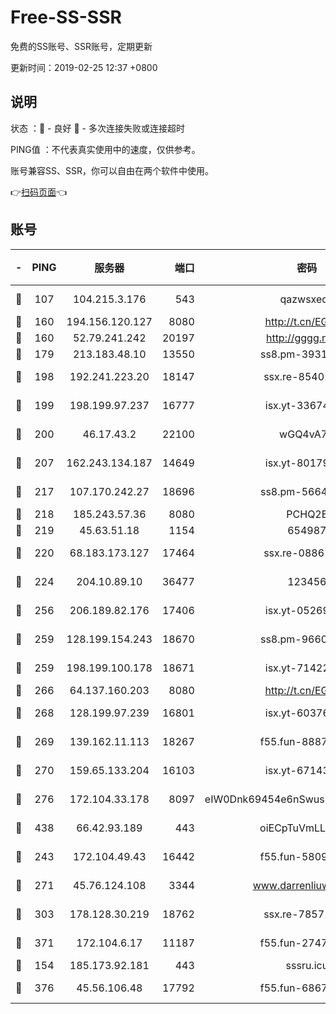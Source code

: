 # Free-SS-SSR

免费的SS账号、SSR账号，定期更新

更新时间：2019-02-25 12:37 +0800

## 说明

状态     ：🙂 - 良好 🙁 - 多次连接失败或连接超时

PING值   ：不代表真实使用中的速度，仅供参考。

账号兼容SS、SSR，你可以自由在两个软件中使用。

👉[扫码页面](https://liesauer.github.io/free-ss-ssr.github.io/)👈

## 账号

|-|PING|服务器|端口|密码|加密方式|区域|
|:----:|:----:|:-----:|-----:|:----:|:----:|:----:|
|🙂|107|104.215.3.176|543|qazwsxedc|aes-256-gcm|JP|
|🙂|160|194.156.120.127|8080|http://t.cn/EGJIyrl|rc4-md5|RU|
|🙂|160|52.79.241.242|20197|http://gggg.rocks|chacha20|KR|
|🙂|179|213.183.48.10|13550|ss8.pm-39311595|rc4-md5|RU|
|🙂|198|192.241.223.20|18147|ssx.re-85401469|aes-256-cfb|US|
|🙂|199|198.199.97.237|16777|isx.yt-33674118|aes-256-cfb|US|
|🙂|200|46.17.43.2|22100|wGQ4vA7D|aes-256-gcm|RU|
|🙂|207|162.243.134.187|14649|isx.yt-80179113|aes-256-cfb|US|
|🙂|217|107.170.242.27|18696|ss8.pm-56642148|aes-256-cfb|US|
|🙂|218|185.243.57.36|8080|PCHQ2E|rc4-md5|US|
|🙂|219|45.63.51.18|1154|654987|chacha20|US|
|🙂|220|68.183.173.127|17464|ssx.re-08861248|aes-256-cfb|US|
|🙂|224|204.10.89.10|36477|123456|aes-256-cfb|US|
|🙂|256|206.189.82.176|17406|isx.yt-05269215|aes-256-cfb|SG|
|🙂|259|128.199.154.243|18670|ss8.pm-96603281|aes-256-cfb|SG|
|🙂|259|198.199.100.178|18671|isx.yt-71422331|aes-256-cfb|US|
|🙂|266|64.137.160.203|8080|http://t.cn/EGJIyrl|rc4-md5|CA|
|🙂|268|128.199.97.239|16801|isx.yt-60376368|aes-256-cfb|SG|
|🙂|269|139.162.11.113|18267|f55.fun-88872573|aes-256-cfb|SG|
|🙂|270|159.65.133.204|16103|isx.yt-67143205|aes-256-cfb|SG|
|🙂|276|172.104.33.178|8097|eIW0Dnk69454e6nSwuspv9DmS201tQ0D|aes-256-cfb|SG|
|🙂|438|66.42.93.189|443|oiECpTuVmLLxk4Ts|aes-256-cfb|US|
|🙂|243|172.104.49.43|16442|f55.fun-58099071|aes-256-cfb|SG|
|🙂|271|45.76.124.108|3344|www.darrenliuwei.com|aes-256-cfb|AU|
|🙂|303|178.128.30.219|18762|ssx.re-78571634|aes-256-cfb|SG|
|🙂|371|172.104.6.17|11187|f55.fun-27472862|aes-256-cfb|US|
|🙁|154|185.173.92.181|443|sssru.icu|rc4-md5|RU|
|🙁|376|45.56.106.48|17792|f55.fun-68673895|aes-256-cfb|US|
